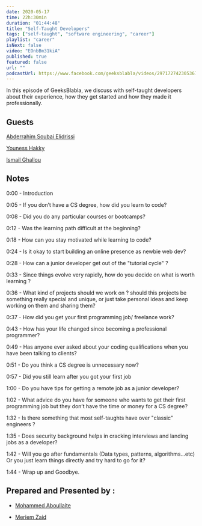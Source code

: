 ```yaml
---
date: 2020-05-17
time: 22h:30min
duration: "01:44:48"
title: "Self-Taught Developers"
tags: ["self-taught", "software engineering", "career"]
playlist: "career"
isNext: false
video: "EOnbBm31kiA"
published: true
featured: false
url: ""
podcastUrl: https://www.facebook.com/geeksblabla/videos/2971727423053675/
---
```


In this episode of GeeksBlabla, we discuss with self-taught developers about their experience, how they get started and how they made it professionally.

## Guests

[Abderrahim Soubai Elidrissi](https://www.facebook.com/zizwar0nline)

[Youness Hakky](https://www.facebook.com/younes.hakky)

[Ismail Ghallou](https://twitter.com/smakosh)

## Notes

0:00 - Introduction

0:05 - If you don’t have a CS degree, how did you learn to code?

0:08 - Did you do any particular courses or bootcamps?

0:12 - Was the learning path difficult at the beginning?

0:18 - How can you stay motivated while learning to code?

0:24 - Is it okay to start building an online presence as newbie web dev?

0:28 - How can a junior developer get out of the "tutorial cycle" ?

0:33 - Since things evolve very rapidly, how do you decide on what is worth learning ?

0:36 - What kind of projects should we work on ? should this projects be something really special and unique, or just take personal ideas and keep working on them and sharing them?

0:37 - How did you get your first programming job/ freelance work?

0:43 - How has your life changed since becoming a professional programmer?

0:49 - Has anyone ever asked about your coding qualifications when you have been talking to clients?

0:51 - Do you think a CS degree is unnecessary now?

0:57 - Did you still learn after you got your first job

1:00 - Do you have tips for getting a remote job as a junior developer?

1:02 - What advice do you have for someone who wants to get their first programming job but they don’t have the time or money for a CS degree?

1:32 - Is there something that most self-taughts have over "classic" engineers ?

1:35 - Does security background helps in cracking interviews and landing jobs as a developer?

1:42 - Will you go after fundamentals (Data types, patterns, algorithms...etc) Or you just learn things directly and try hard to go for it?

1:44 - Wrap up and Goodbye.

## Prepared and Presented by :

- [Mohammed Aboullaite](https://www.facebook.com/aboullaite)

- [Meriem Zaid](https://www.facebook.com/MeriemZaid)
